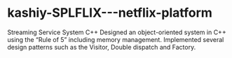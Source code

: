 # kashiy-SPLFLIX---netflix-platform

Streaming Service System
C++
Designed an object-oriented system in C++ using the “Rule of 5” including memory management.
Implemented several design patterns such as the Visitor, Double dispatch and Factory.
